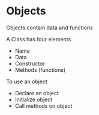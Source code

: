 
# Objects
Objects contain data and functions


A Class has four elements
* Name
* Data
* Constructor
* Methods (functions)

To use an object
* Declare an object
* Initialize object
* Call methods on object
